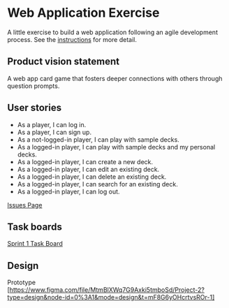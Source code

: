 # Web Application Exercise

A little exercise to build a web application following an agile development process. See the [instructions](instructions.md) for more detail.

## Product vision statement

A web app card game that fosters deeper connections with others through question prompts.

## User stories

* As a player, I can log in.
* As a player, I can sign up.
* As a not-logged-in player, I can play with sample decks.
* As a logged-in player, I can play with sample decks and my personal decks.
* As a logged-in player, I can create a new deck.
* As a logged-in player, I can edit an existing deck.
* As a logged-in player, I can delete an existing deck.
* As a logged-in player, I can search for an existing deck.
* As a logged-in player, I can log out.

[Issues Page](https://github.com/software-students-spring2024/2-web-app-exercise-gas2/issues)

## Task boards

[Sprint 1 Task Board](https://github.com/orgs/software-students-spring2024/projects/4)

## Design

Prototype [https://www.figma.com/file/MtmBlXWq7G9Axki5tmboSd/Project-2?type=design&node-id=0%3A1&mode=design&t=mF8G6yOHcrtvsROr-1]